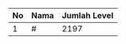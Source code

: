 | No | Nama            | Jumlah Level |
|----|-----------------|--------------|
| 1  | #    |    2197        |
